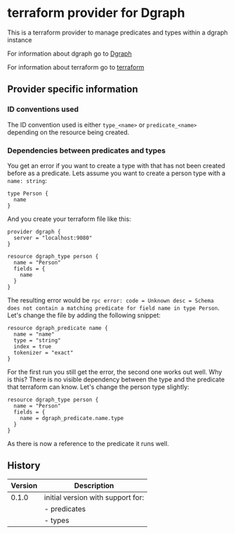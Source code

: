 # terraform provider for Dgraph

This is a terraform provider to manage predicates and types within a dgraph instance

For information about dgraph go to [Dgraph](https://dgraph.io/)

For information about terraform go to [terraform](https://www.terraform.io/)

## Provider specific information

### ID conventions used

The ID convention used is either `type_<name>` or `predicate_<name>` depending on the resource being created.

### Dependencies between predicates and types

You get an error if you want to create a type with that has not been created before as a predicate. Lets assume you want to create a person type with a `name: string`:

    type Person {
      name
    }

And you create your terraform file like this:

    provider dgraph {
      server = "localhost:9080"
    }
    
    resource dgraph_type person {
      name = "Person"
      fields = {
        name
      }
    }

The resulting error would be `rpc error: code = Unknown desc = Schema does not contain a matching predicate for field name in type Person`. Let's change the file by adding the following snippet:

    resource dgraph_predicate name {
      name = "name"
      type = "string"
      index = true
      tokenizer = "exact"
    }

For the first run you still get the error, the second one works out well. Why is this? There is no visible dependency between the type and the predicate that terraform can know. Let's change the person type slightly:

    resource dgraph_type person {
      name = "Person"
      fields = {
        name = dgraph_predicate.name.type
      }
    }

As there is now a reference to the predicate it runs well.

## History

|Version|Description|
|---|---|
|0.1.0|initial version with support for:|
||- predicates|
||- types|
